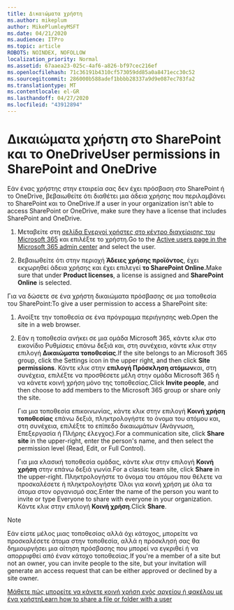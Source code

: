 ```yaml
---
title: Δικαιώματα χρήστη
ms.author: mikeplum
author: MikePlumleyMSFT
ms.date: 04/21/2020
ms.audience: ITPro
ms.topic: article
ROBOTS: NOINDEX, NOFOLLOW
localization_priority: Normal
ms.assetid: 67aaea23-025c-4af6-a826-bf97cec216ef
ms.openlocfilehash: 71c36191b4310cf573059dd85a0a8471ecc30c52
ms.sourcegitcommit: 286000b588adef1bbbb28337a9d9e087ec783fa2
ms.translationtype: MT
ms.contentlocale: el-GR
ms.lasthandoff: 04/27/2020
ms.locfileid: "43912894"
---
```

# <a name="user-permissions-in-sharepoint-and-onedrive"></a><span data-ttu-id="a0f45-102">Δικαιώματα χρήστη στο SharePoint και το OneDrive</span><span class="sxs-lookup"><span data-stu-id="a0f45-102">User permissions in SharePoint and OneDrive</span></span>

<span data-ttu-id="a0f45-103">Εάν ένας χρήστης στην εταιρεία σας δεν έχει πρόσβαση στο SharePoint ή το OneDrive, βεβαιωθείτε ότι διαθέτει μια άδεια χρήσης που περιλαμβάνει το SharePoint και το OneDrive.</span><span class="sxs-lookup"><span data-stu-id="a0f45-103">If a user in your organization isn't able to access SharePoint or OneDrive, make sure they have a license that includes SharePoint and OneDrive.</span></span> 
  
1. <span data-ttu-id="a0f45-104">Μεταβείτε στη [σελίδα Ενεργοί χρήστες στο κέντρο διαχείρισης του Microsoft 365](https://portal.office.com/adminportal/home#/users) και επιλέξτε το χρήστη.</span><span class="sxs-lookup"><span data-stu-id="a0f45-104">Go to the [Active users page in the Microsoft 365 admin center](https://portal.office.com/adminportal/home#/users) and select the user.</span></span> 
    
2. <span data-ttu-id="a0f45-105">Βεβαιωθείτε ότι στην περιοχή **Άδειες χρήσης προϊόντος**, έχει εκχωρηθεί άδεια χρήσης και έχει επιλεγεί **το SharePoint Online.**</span><span class="sxs-lookup"><span data-stu-id="a0f45-105">Make sure that under **Product licenses**, a license is assigned and **SharePoint Online** is selected.</span></span> 
    
 <span data-ttu-id="a0f45-106">Για να δώσετε σε ένα χρήστη δικαιώματα πρόσβασης σε μια τοποθεσία του SharePoint:</span><span class="sxs-lookup"><span data-stu-id="a0f45-106">To give a user permission to access a SharePoint site:</span></span> 
  
1. <span data-ttu-id="a0f45-107">Ανοίξτε την τοποθεσία σε ένα πρόγραμμα περιήγησης web.</span><span class="sxs-lookup"><span data-stu-id="a0f45-107">Open the site in a web browser.</span></span>
    
2. <span data-ttu-id="a0f45-108">Εάν η τοποθεσία ανήκει σε μια ομάδα Microsoft 365, κάντε κλικ στο εικονίδιο Ρυθμίσεις επάνω δεξιά και, στη συνέχεια, κάντε κλικ στην επιλογή **Δικαιώματα τοποθεσίας**.</span><span class="sxs-lookup"><span data-stu-id="a0f45-108">If the site belongs to an Microsoft 365 group, click the Settings icon in the upper right, and then click **Site permissions**.</span></span> <span data-ttu-id="a0f45-109">Κάντε κλικ στην **επιλογή Πρόσκληση ατόμων**και, στη συνέχεια, επιλέξτε να προσθέσετε μέλη στην ομάδα Microsoft 365 ή να κάνετε κοινή χρήση μόνο της τοποθεσίας.</span><span class="sxs-lookup"><span data-stu-id="a0f45-109">Click **Invite people**, and then choose to add members to the Microsoft 365 group or share only the site.</span></span> 
    
    <span data-ttu-id="a0f45-110">Για μια τοποθεσία επικοινωνίας, κάντε κλικ στην επιλογή **Κοινή χρήση τοποθεσίας** επάνω δεξιά, πληκτρολογήστε το όνομα του ατόμου και, στη συνέχεια, επιλέξτε το επίπεδο δικαιωμάτων (Ανάγνωση, Επεξεργασία ή Πλήρης έλεγχος).</span><span class="sxs-lookup"><span data-stu-id="a0f45-110">For a communication site, click **Share site** in the upper-right, enter the person's name, and then select the permission level (Read, Edit, or Full Control).</span></span> 
    
    <span data-ttu-id="a0f45-111">Για μια κλασική τοποθεσία ομάδας, κάντε κλικ στην επιλογή **Κοινή χρήση** στην επάνω δεξιά γωνία.</span><span class="sxs-lookup"><span data-stu-id="a0f45-111">For a classic team site, click **Share** in the upper-right.</span></span> <span data-ttu-id="a0f45-112">Πληκτρολογήστε το όνομα του ατόμου που θέλετε να προσκαλέσετε ή πληκτρολογήστε Όλοι για κοινή χρήση με όλα τα άτομα στον οργανισμό σας.</span><span class="sxs-lookup"><span data-stu-id="a0f45-112">Enter the name of the person you want to invite or type Everyone to share with everyone in your organization.</span></span> <span data-ttu-id="a0f45-113">Κάντε κλικ στην επιλογή **Κοινή χρήση**.</span><span class="sxs-lookup"><span data-stu-id="a0f45-113">Click **Share**.</span></span>
    
> [!NOTE]
> <span data-ttu-id="a0f45-114">Εάν είστε μέλος μιας τοποθεσίας αλλά όχι κάτοχος, μπορείτε να προσκαλέσετε άτομα στην τοποθεσία, αλλά η πρόσκλησή σας θα δημιουργήσει μια αίτηση πρόσβασης που μπορεί να εγκριθεί ή να απορριφθεί από έναν κάτοχο τοποθεσίας.</span><span class="sxs-lookup"><span data-stu-id="a0f45-114">If you're a member of a site but not an owner, you can invite people to the site, but your invitation will generate an access request that can be either approved or declined by a site owner.</span></span> 
  
[<span data-ttu-id="a0f45-115">Μάθετε πώς μπορείτε να κάνετε κοινή χρήση ενός αρχείου ή φακέλου με ένα χρήστη</span><span class="sxs-lookup"><span data-stu-id="a0f45-115">Learn how to share a file or folder with a user</span></span>](https://go.microsoft.com/fwlink/?linkid=533408)
  

